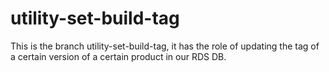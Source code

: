 # utility-set-build-tag
This is the branch utility-set-build-tag, it has the role of updating the tag of a certain version of a certain product in our RDS DB.
